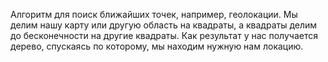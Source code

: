 Алгоритм для поиск ближайших точек, например, геолокации. Мы делим нашу карту или другую область на квадраты, а квадраты делим до бесконечности на другие квадраты. Как результат у нас получается дерево, спускаясь по которому, мы находим нужную нам локацию. 